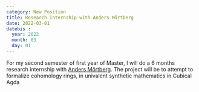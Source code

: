 ```yaml
---
category: New Position
title: Research Internship with Anders Mörtberg
date: 2022-03-01
datebis :
  year: 2022
  month: 03
  day: 01
---
```


For my second semester of first year of Master,
I will do a 6 months research internship with
[Anders Mörtberg](https://staff.math.su.se/anders.mortberg/).
The project will be to attempt to formalize cohomology rings,
in univalent synthetic mathematics in Cubical Agda